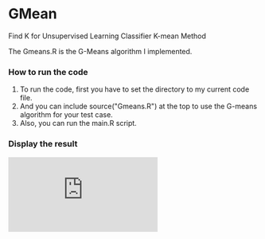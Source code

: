 # GMean
Find K for Unsupervised Learning Classifier K-mean Method

The Gmeans.R is the G-Means algorithm I implemented.

### How to run the code
1. To run the code, first you have to set the directory to my current code file. 
2. And you can include source("Gmeans.R") at the top to use the G-means algorithm for your test case.
3. Also, you can run the main.R script.

### Display the result
![alt text](https://github.com/jay1204/GMean/blob/master/scatter_plot.pdf)
